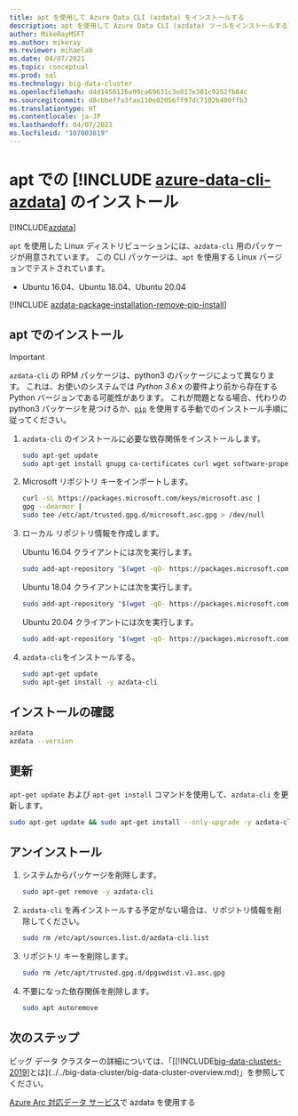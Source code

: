 ```yaml
---
title: apt を使用して Azure Data CLI (azdata) をインストールする
description: apt を使用して Azure Data CLI (azdata) ツールをインストールする方法について説明します。
author: MikeRayMSFT
ms.author: mikeray
ms.reviewer: mihaelab
ms.date: 04/07/2021
ms.topic: conceptual
ms.prod: sql
ms.technology: big-data-cluster
ms.openlocfilehash: d4d1456126a99ca69631c3e817e381c9252fb84c
ms.sourcegitcommit: d8cbbeffa3faa110e02056ff97dc7102b400ffb3
ms.translationtype: HT
ms.contentlocale: ja-JP
ms.lasthandoff: 04/07/2021
ms.locfileid: "107003819"
---
```

# <a name="install-azure-data-cli-azdata-with-apt"></a>apt での [!INCLUDE [azure-data-cli-azdata](../../includes/azure-data-cli-azdata.md)] のインストール

[!INCLUDE[azdata](../../includes/applies-to-version/azdata.md)]

`apt` を使用した Linux ディストリビューションには、`azdata-cli` 用のパッケージが用意されています。 この CLI パッケージは、`apt` を使用する Linux バージョンでテストされています。

- Ubuntu 16.04、Ubuntu 18.04、Ubuntu 20.04

[!INCLUDE [azdata-package-installation-remove-pip-install](../../includes/azdata-package-installation-remove-pip-install.md)]

## <a name="install-with-apt"></a>apt でのインストール

>[!IMPORTANT]
> `azdata-cli` の RPM パッケージは、python3 のパッケージによって異なります。 これは、お使いのシステムでは *Python 3.6.x* の要件より前から存在する Python バージョンである可能性があります。 これが問題となる場合、代わりの python3 パッケージを見つけるか、[`pip`](../install/deploy-install-azdata-pip.md) を使用する手動でのインストール手順に従ってください。

1. `azdata-cli` のインストールに必要な依存関係をインストールします。

   ```bash
   sudo apt-get update
   sudo apt-get install gnupg ca-certificates curl wget software-properties-common apt-transport-https lsb-release -y
   ```

2. Microsoft リポジトリ キーをインポートします。

   ```bash
   curl -sL https://packages.microsoft.com/keys/microsoft.asc |
   gpg --dearmor |
   sudo tee /etc/apt/trusted.gpg.d/microsoft.asc.gpg > /dev/null
   ```

3. ローカル リポジトリ情報を作成します。

   Ubuntu 16.04 クライアントには次を実行します。

    ```bash
    sudo add-apt-repository "$(wget -qO- https://packages.microsoft.com/config/ubuntu/16.04/prod.list)"
    ```

   Ubuntu 18.04 クライアントには次を実行します。

    ```bash
    sudo add-apt-repository "$(wget -qO- https://packages.microsoft.com/config/ubuntu/18.04/prod.list)"
    ```

   Ubuntu 20.04 クライアントには次を実行します。

    ```bash
    sudo add-apt-repository "$(wget -qO- https://packages.microsoft.com/config/ubuntu/20.04/prod.list)"
    ```

4. `azdata-cli`をインストールする。

   ```bash
   sudo apt-get update
   sudo apt-get install -y azdata-cli
   ```

## <a name="verify-install"></a>インストールの確認

```bash
azdata
azdata --version
```

## <a name="update"></a>更新

`apt-get update` および `apt-get install` コマンドを使用して、`azdata-cli` を更新します。

```bash
sudo apt-get update && sudo apt-get install --only-upgrade -y azdata-cli
```

## <a name="uninstall"></a>アンインストール

1. システムからパッケージを削除します。

   ```bash
   sudo apt-get remove -y azdata-cli
   ```

2. `azdata-cli` を再インストールする予定がない場合は、リポジトリ情報を削除してください。

   ```bash
   sudo rm /etc/apt/sources.list.d/azdata-cli.list
   ```

3. リポジトリ キーを削除します。

   ```bash
   sudo rm /etc/apt/trusted.gpg.d/dpgswdist.v1.asc.gpg
   ```

4. 不要になった依存関係を削除します。

   ```bash
   sudo apt autoremove
   ```

## <a name="next-steps"></a>次のステップ

ビッグ データ クラスターの詳細については、「[[!INCLUDE[big-data-clusters-2019](../../includes/ssbigdataclusters-ver15.md)]とは](../../big-data-cluster/big-data-cluster-overview.md)」を参照してください。

[Azure Arc 対応データ サービス](/azure/azure-arc/data/)で azdata を使用する
